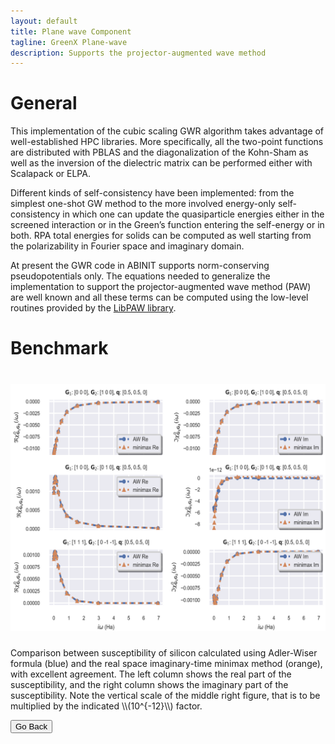 ```yaml
---
layout: default
title: Plane wave Component
tagline: GreenX Plane-wave 
description: Supports the projector-augmented wave method
---
```


# General

This implementation of the cubic scaling GWR algorithm 
takes advantage of well-established HPC libraries. 
More specifically, all the two-point functions are 
distributed with PBLAS and the diagonalization of 
the Kohn-Sham as well as the inversion of the 
dielectric matrix can be performed either with 
Scalapack or ELPA.

Different kinds of self-consistency have been implemented: 
from the simplest one-shot GW method to the more involved 
energy-only self-consistency in which one can update the 
quasiparticle energies either in the screened interaction 
or in the Green’s function entering the self-energy or in both. 
RPA total energies for solids can be computed as well starting 
from the polarizability in Fourier space and imaginary domain. 

At present the GWR code in ABINIT supports norm-conserving pseudopotentials only.
The equations needed to generalize the implementation to support the 
projector-augmented wave method (PAW) are well known and all these terms 
can be computed using the low-level routines provided by the [LibPAW library](https://github.com/nomad-coe/greenX/tree/main/GX-PAW).

# Benchmark
<h1 align="center">
  <img src="./img/benchmark_PAW.png" alt="GWr_AW" width="800">
</h1>
Comparison between susceptibility of silicon calculated using 
Adler-Wiser formula (blue) and the real space imaginary-time 
minimax method (orange), with excellent agreement. 
The left column shows the real part of the susceptibility, 
and the right column shows the imaginary part of the 
susceptibility. Note the vertical scale of the middle right 
figure, that is to be multiplied by the indicated \\(10^{-12}\\) factor.


<button onclick="goBack()">Go Back</button>

<script>
function goBack() {
  window.history.back();
}
</script>

